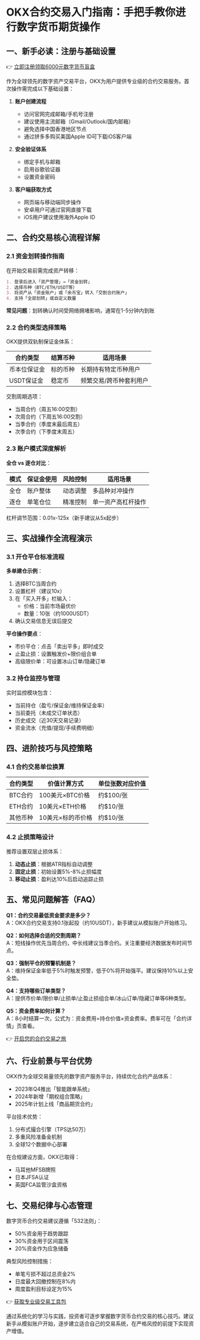 # OKX合约交易入门指南：手把手教你进行数字货币期货操作

## 一、新手必读：注册与基础设置
👉 [立即注册领取6000元数字货币盲盒](https://bit.ly/okx_welcome)

作为全球领先的数字资产交易平台，OKX为用户提供专业级的合约交易服务。首次操作需完成以下基础设置：

1. **账户创建流程**
   - 访问官网完成邮箱/手机号注册
   - 建议使用主流邮箱（Gmail/Outlook/国内邮箱）
   - 避免选择中国香港地区节点
   - 通过拼多多购买美国Apple ID可下载iOS客户端

2. **安全验证体系**
   - 绑定手机与邮箱
   - 启用谷歌验证器
   - 设置资金密码

3. **客户端获取方式**
   - 网页端与移动端同步操作
   - 安卓用户可通过官网直接下载
   - iOS用户建议使用海外Apple ID

## 二、合约交易核心流程详解

### 2.1 资金划转操作指南
在开始交易前需完成资产转移：
```markdown
1. 登录后进入「资产管理」→「资金划转」
2. 选择币种（BTC/ETH/USDT等）
3. 将资产从「资金账户」或「余币宝」转入「交割合约账户」
4. 支持「全部划转」或自定义数量
```

**常见问题**：划转确认时间受网络拥堵影响，通常在1-5分钟内到账

### 2.2 合约类型选择策略
OKX提供双轨制保证金体系：

| 合约类型       | 结算币种   | 适用场景                 |
|----------------|------------|--------------------------|
| 币本位保证金   | 标的币种   | 长期持有特定币种用户     |
| USDT保证金     | 稳定币     | 频繁交易/跨币种套利用户  |

交割周期选项：
- 当周合约（周五16:00交割）
- 次周合约（下周五16:00交割）
- 当季合约（季度末最后周五）
- 次季合约（下季度末周五）

### 2.3 账户模式深度解析
**全仓 vs 逐仓对比**：

| 模式   | 保证金使用 | 风险控制 | 适用场景           |
|--------|------------|----------|--------------------|
| 全仓   | 账户整体   | 动态调整 | 多品种对冲操作     |
| 逐仓   | 单笔仓位   | 精准控制 | 单一资产高杠杆操作 |

杠杆调节范围：0.01x-125x（新手建议从5x起步）

## 三、实战操作全流程演示

### 3.1 开仓平仓标准流程
**多单建仓示例**：
1. 选择BTC当周合约
2. 设置杠杆（建议10x）
3. 在「买入开多」栏输入：
   - 价格：当前市场最优价
   - 数量：10张（约1000USDT）
4. 确认交易信息无误后提交

**平仓操作要点**：
- 市价平仓：点击「卖出平多」即时成交
- 止盈止损：设置触发价+限价组合单
- 高级限价单：可设置冰山订单/隐藏订单

### 3.2 持仓监控与管理
实时监控模块包含：
- 当前持仓（盈亏/保证金/维持保证金率）
- 当前委托（未成交订单状态）
- 历史成交（近30天交易记录）
- 资金流水（充值/提现/手续费明细）

## 四、进阶技巧与风控策略

### 4.1 合约交易单位换算
| 合约类型 | 价值计算方式             | 单位张数对应价值 |
|----------|--------------------------|------------------|
| BTC合约  | 100美元×BTC价格          | 约$100/张        |
| ETH合约  | 10美元×ETH价格           | 约$10/张         |
| 其他币种 | 10美元×标的币价格        | 约$10/张         |

### 4.2 止损策略设计
推荐设置双层止损体系：
1. **动态止损**：根据ATR指标自动调整
2. **固定止损**：初始设置5%-8%止损幅度
3. **移动止损**：盈利达10%后启动追踪止损

## 五、常见问题解答（FAQ）

**Q1：合约交易最低资金要求是多少？**  
A：OKX合约交易支持0.1张起投（约10USDT），新手建议从模拟账户开始练习。

**Q2：如何选择合适的交割周期？**  
A：短线操作优先当周合约，中长线建议当季合约。关注重要经济数据发布时间节点。

**Q3：强制平仓的预警机制是？**  
A：维持保证金率低于5%时触发预警，低于0%将开始强平。建议保持10%以上安全垫。

**Q4：支持哪些订单类型？**  
A：提供市价单/限价单/止损单/止盈止损组合单/冰山订单/隐藏订单等6种类型。

**Q5：资金费率如何计算？**  
A：8小时结算一次，公式为：资金费用=持仓价值×资金费率。费率可在「合约详情」页查看。

👉 [开启您的合约交易之旅](https://bit.ly/okx_welcome)

## 六、行业前景与平台优势

OKX作为全球交易量领先的数字资产服务平台，持续优化合约产品体系：
- 2023年Q4推出「智能跟单系统」
- 2024年新增「期权组合策略」
- 2025年计划上线「商品期货合约」

平台技术优势：
1. 分布式撮合引擎（TPS达50万）
2. 多重风险准备金机制
3. 全球12个数据中心部署

在合规建设方面，OKX已取得：
- 马耳他MFSB牌照
- 日本JFSA认证
- 英国FCA监管沙盒资格

## 七、交易纪律与心态管理

数字货币合约交易建议遵循「532法则」：
- 50%资金用于趋势跟踪
- 30%资金用于区间震荡
- 20%资金作为应急储备

典型风险控制措施：
- 单笔亏损不超过总资金2%
- 日度最大回撤控制在8%内
- 周度盈利目标设定为15%

👉 [获取专业级交易工具包](https://bit.ly/okx_welcome)

通过系统化的学习与实践，投资者可逐步掌握数字货币合约交易的核心技巧。建议新手从模拟账户开始，逐步建立适合自己的交易系统，在严格风控的前提下实现资产增值。